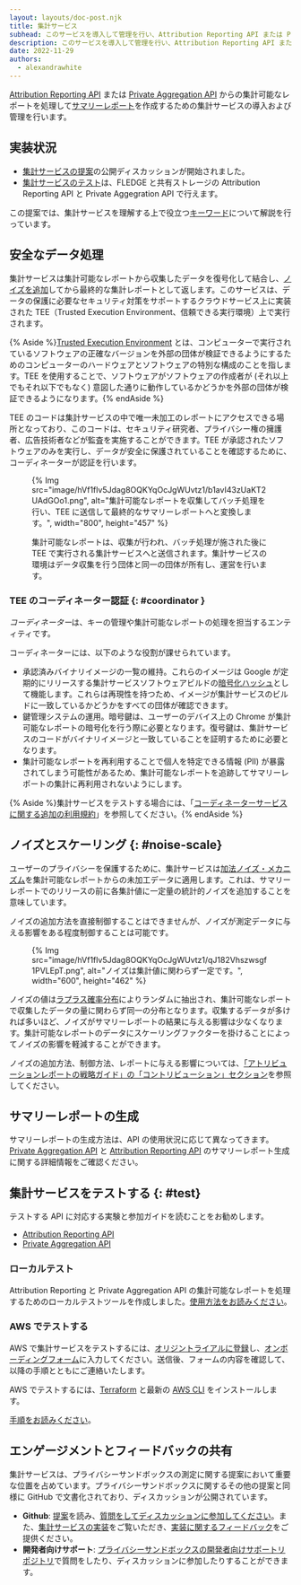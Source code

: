 ```yaml
---
layout: layouts/doc-post.njk
title: 集計サービス
subhead: このサービスを導入して管理を行い、Attribution Reporting API または Private Aggregation API のサマリーレポートを作成します。
description: このサービスを導入して管理を行い、Attribution Reporting API または Private Aggregation API のサマリーレポートを作成します。
date: 2022-11-29
authors:
  - alexandrawhite
---
```


[Attribution Reporting API](/docs/privacy-sandbox/attribution-reporting/) または [Private Aggregation API](/docs/privacy-sandbox/private-aggregation/) からの集計可能なレポートを処理して[サマリーレポート](/docs/privacy-sandbox/summary-report/)を作成するための集計サービスの導入および管理を行います。

## 実装状況

- [集計サービスの提案](https://github.com/WICG/attribution-reporting-api/blob/main/AGGREGATION_SERVICE_TEE.md)の公開ディスカッションが開始されました。
- [集計サービスのテスト](#test)は、FLEDGE と共有ストレージの Attribution Reporting API と Private Aggegration API で行えます。

この提案では、集計サービスを理解する上で役立つ[キーワード](https://github.com/WICG/attribution-reporting-api/blob/main/AGGREGATION_SERVICE_TEE.md#key-terms)について解説を行っています。

## 安全なデータ処理

集計サービスは集計可能なレポートから収集したデータを復号化して結合し、[ノイズを追加](#noise-scale)してから最終的な集計レポートとして返します。このサービスは、データの保護に必要なセキュリティ対策をサポートするクラウドサービス上に実装された TEE（Trusted Execution Environment、信頼できる実行環境）上で実行されます。

{% Aside %}[Trusted Execution Environment](https://en.wikipedia.org/wiki/Trusted_execution_environment) とは、コンピューターで実行されているソフトウェアの正確なバージョンを外部の団体が検証できるようにするためのコンピューターのハードウェアとソフトウェアの特別な構成のことを指します。TEE を使用することで、ソフトウェアがソフトウェアの作成者が (それ以上でもそれ以下でもなく) 意図した通りに動作しているかどうかを外部の団体が検証できるようになります。{% endAside %}

TEE のコードは集計サービスの中で唯一未加工のレポートにアクセスできる場所となっており、このコードは、セキュリティ研究者、プライバシー権の擁護者、広告技術者などが監査を実施することができます。TEE が承認されたソフトウェアのみを実行し、データが安全に保護されていることを確認するために、コーディネーターが認証を行います。

<figure>{% Img src="image/hVf1flv5Jdag8OQKYqOcJgWUvtz1/b1avI43zUaKT2UAdGOo1.png", alt="集計可能なレポートを収集してバッチ処理を行い、TEE に送信して最終的なサマリーレポートへと変換します。", width="800", height="457" %} <figcaption> <p>集計可能なレポートは、収集が行われ、バッチ処理が施された後に TEE で実行される集計サービスへと送信されます。集計サービスの環境はデータ収集を行う団体と同一の団体が所有し、運営を行います。</p> </figcaption></figure>

### TEE のコーディネーター認証 {: #coordinator }

*コーディネーター*は、キーの管理や集計可能なレポートの処理を担当するエンティティです。

コーディネーターには、以下のような役割が課せられています。

- 承認済みバイナリイメージの一覧の維持。これらのイメージは Google が定期的にリリースする集計サービスソフトウェアビルドの[暗号化ハッシュ](https://en.wikipedia.org/wiki/Cryptographic_hash_function)として機能します。これらは再現性を持つため、イメージが集計サービスのビルドに一致しているかどうかをすべての団体が確認できます。
- 鍵管理システムの運用。暗号鍵は、ユーザーのデバイス上の Chrome が集計可能なレポートの暗号化を行う際に必要となります。復号鍵は、集計サービスのコードがバイナリイメージと一致していることを証明するために必要となります。
- 集計可能なレポートを再利用することで個人を特定できる情報 (PII) が暴露されてしまう可能性があるため、集計可能なレポートを追跡してサマリーレポートの集計に再利用されないようにします。

{% Aside %}集計サービスをテストする場合には、「[コーディネーターサービスに関する追加の利用規約](/docs/privacy-sandbox/aggregation-service/tos/)」を参照してください。{% endAside %}

## ノイズとスケーリング {: #noise-scale}

ユーザーのプライバシーを保護するために、集計サービスは[加法ノイズ・メカニズム](https://en.wikipedia.org/wiki/Additive_noise_mechanisms)を集計可能なレポートからの未加工データに適用します。これは、サマリーレポートでのリリースの前に各集計値に一定量の統計的ノイズを追加することを意味しています。

ノイズの追加方法を直接制御することはできませんが、ノイズが測定データに与える影響をある程度制御することは可能です。

<figure>{% Img src="image/hVf1flv5Jdag8OQKYqOcJgWUvtz1/qJ182Vhszwsgf1PVLEpT.png", alt="ノイズは集計値に関わらず一定です。", width="600", height="462" %}</figure>

ノイズの値は[ラプラス確率分布](https://en.wikipedia.org/wiki/Laplace_distribution)によりランダムに抽出され、集計可能なレポートで収集したデータの量に関わらず同一の分布となります。収集するデータが多ければ多いほど、ノイズがサマリーレポートの結果に与える影響は少なくなります。集計可能なレポートのデータにスケーリングファクターを掛けることによってノイズの影響を軽減することができます。

ノイズの追加方法、制御方法、レポートに与える影響については、[「アトリビューションレポートの戦略ガイド」の「コントリビューション」セクション](https://docs.google.com/document/d/1bU0a_njpDcRd9vDR0AJjwJjrf3Or8vAzyfuK8JZDEfo/edit#heading=h.683u7t2q1xk2)を参照してください。

## サマリーレポートの生成

サマリーレポートの生成方法は、API の使用状況に応じて異なってきます。[Private Aggregation API](/docs/privacy-sandbox/summary-reports#private-aggregation) と [Attribution Reporting API](/docs/privacy-sandbox/summary-reports#attribution-reporting) のサマリーレポート生成に関する詳細情報をご確認ください。

## 集計サービスをテストする {: #test}

テストする API に対応する実験と参加ガイドを読むことをお勧めします。

- [Attribution Reporting API](/docs/privacy-sandbox/attribution-reporting-experiment/)
- [Private Aggregation API](/docs/privacy-sandbox/private-aggregation-experiment/)

### ローカルテスト

Attribution Reporting と Private Aggregation API の集計可能なレポートを処理するためのローカルテストツールを作成しました。[使用方法をお読みください](https://github.com/privacysandbox/aggregation-service/blob/main/README.md)。

### AWS でテストする

AWS で集計サービスをテストするには、[オリジントライアルに登録](/origintrials/#/view_trial/771241436187197441)し、[オンボーディングフォーム](https://forms.gle/EHoecersGKhpcLPNA)に入力してください。送信後、フォームの内容を確認して、以降の手順とともにご連絡いたします。

AWS でテストするには、[Terraform](https://www.terraform.io/) と最新の [AWS CLI](https://docs.aws.amazon.com/cli/latest/userguide/getting-started-install.html) をインストールします。

[手順をお読みください](https://github.com/privacysandbox/aggregation-service/blob/main/README.md#test-on-aws-with-support-for-encrypted-reports)。

## エンゲージメントとフィードバックの共有

集計サービスは、プライバシーサンドボックスの測定に関する提案において重要な位置を占めています。プライバシーサンドボックスに関するその他の提案と同様に GitHub で文書化されており、ディスカッションが公開されています。

- **Github**: [提案](https://github.com/WICG/attribution-reporting-api/blob/main/AGGREGATION_SERVICE_TEE.md)を読み、[質問をしてディスカッションに参加してください](https://github.com/WICG/attribution-reporting-api/issues)。また、[集計サービスの実装](https://github.com/privacysandbox/aggregation-service)をご覧いただき、[実装に関するフィードバック](https://github.com/privacysandbox/aggregation-service/issues)をご提供ください。
- **開発者向けサポート**: [プライバシーサンドボックスの開発者向けサポートリポジトリ](https://github.com/GoogleChromeLabs/privacy-sandbox-dev-support)で質問をしたり、ディスカッションに参加したりすることができます。
